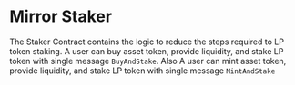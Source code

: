# Mirror Staker <!-- omit in toc -->

<!-- **NOTE**: Reference documentation for this contract is available [here](https://docs.mirror.finance/contracts/staker). -->

The Staker Contract contains the logic to reduce the steps required to LP token staking. A user can buy asset token, provide liquidity, and stake LP token with single message `BuyAndStake`. Also A user can mint asset token, provide liquidity, and stake LP token with single message `MintAndStake`
